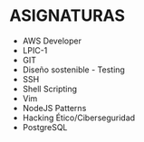 # ASIGNATURAS


- AWS Developer
- LPIC-1
- GIT
- Diseño sostenible - Testing
- SSH
- Shell Scripting
- Vim
- NodeJS Patterns
- Hacking Ético/Ciberseguridad
- PostgreSQL